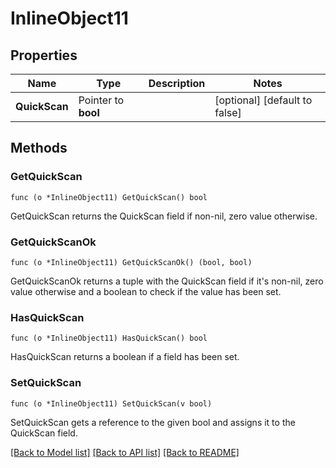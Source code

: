 # InlineObject11

## Properties

Name | Type | Description | Notes
------------ | ------------- | ------------- | -------------
**QuickScan** | Pointer to **bool** |  | [optional] [default to false]

## Methods

### GetQuickScan

`func (o *InlineObject11) GetQuickScan() bool`

GetQuickScan returns the QuickScan field if non-nil, zero value otherwise.

### GetQuickScanOk

`func (o *InlineObject11) GetQuickScanOk() (bool, bool)`

GetQuickScanOk returns a tuple with the QuickScan field if it's non-nil, zero value otherwise
and a boolean to check if the value has been set.

### HasQuickScan

`func (o *InlineObject11) HasQuickScan() bool`

HasQuickScan returns a boolean if a field has been set.

### SetQuickScan

`func (o *InlineObject11) SetQuickScan(v bool)`

SetQuickScan gets a reference to the given bool and assigns it to the QuickScan field.


[[Back to Model list]](../README.md#documentation-for-models) [[Back to API list]](../README.md#documentation-for-api-endpoints) [[Back to README]](../README.md)


